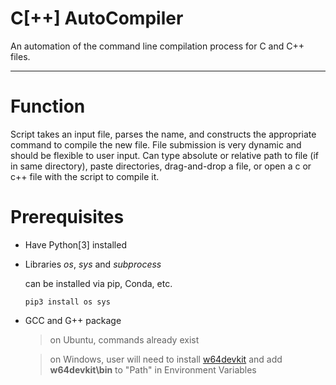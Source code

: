 # C[++] AutoCompiler
An automation of the command line compilation process for C and C++ files.

--------------------------------------------------------------------------

# Function
Script takes an input file,
parses the name, and constructs
the appropriate command to compile
the new file.
File submission is very dynamic
and should be flexible to user input.
Can type absolute or relative path to file (if in same directory),
paste directories, drag-and-drop a file, or open a c or c++ file
with the script to compile it.

# Prerequisites
* Have Python[3] installed
* Libraries _os_, _sys_ and _subprocess_
  
  can be installed via pip, Conda, etc.
  
  `pip3 install os sys`
* GCC and G++ package

  > on Ubuntu, commands already exist
  
  > on Windows, user will need to install
  [w64devkit](https://github.com/skeeto/w64devkit/releases/latest)
  and add **w64devkit\bin** to "Path" in Environment Variables
  
